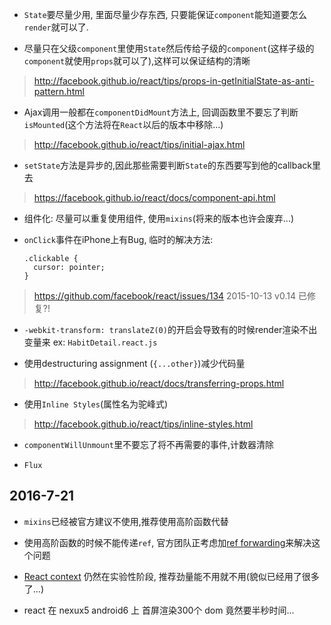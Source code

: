 * `State`要尽量少用, 里面尽量少存东西, 只要能保证`component`能知道要怎么`render`就可以了.

* 尽量只在父级`component`里使用`State`然后传给子级的`component`(这样子级的`component`就使用`props`就可以了),这样可以保证结构的清晰
> http://facebook.github.io/react/tips/props-in-getInitialState-as-anti-pattern.html

* Ajax调用一般都在`componentDidMount`方法上, 回调函数里不要忘了判断`isMounted`(这个方法将在`React`以后的版本中移除...)
> http://facebook.github.io/react/tips/initial-ajax.html

* `setState`方法是异步的,因此那些需要判断`State`的东西要写到他的callback里去
> https://facebook.github.io/react/docs/component-api.html

* 组件化: 尽量可以重复使用组件, 使用`mixins`(将来的版本也许会废弃...)

* `onClick`事件在iPhone上有Bug, 临时的解决方法:
    ```
    .clickable {
      cursor: pointer;
    }
    ```
> https://github.com/facebook/react/issues/134
2015-10-13 v0.14 已修复?!

* `-webkit-transform: translateZ(0)`的开启会导致有的时候render渲染不出变量来
ex: `HabitDetail.react.js`

* 使用destructuring assignment (`{...other}`)减少代码量
> http://facebook.github.io/react/docs/transferring-props.html

* 使用`Inline Styles`(属性名为驼峰式)
> http://facebook.github.io/react/tips/inline-styles.html

* `componentWillUnmount`里不要忘了将不再需要的事件,计数器清除

* `Flux`

## 2016-7-21
* `mixins`已经被官方建议不使用,推荐使用高阶函数代替

* 使用高阶函数的时候不能传递`ref`, 官方团队正考虑加[ref forwarding](https://github.com/facebook/react/issues/4213)来解决这个问题

* [React context](https://facebook.github.io/react/docs/context.html) 仍然在实验性阶段, 推荐劲量能不用就不用(貌似已经用了很多了...)

* react 在 nexux5 android6 上 首屏渲染300个 dom 竟然要半秒时间...
